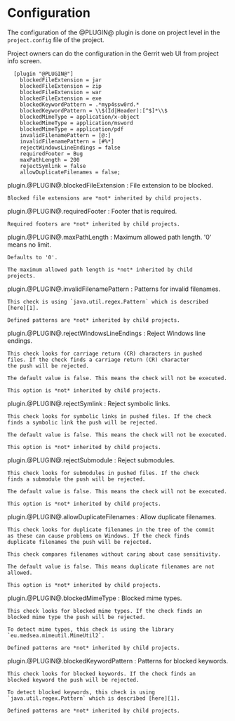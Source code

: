 Configuration
=============

The configuration of the @PLUGIN@ plugin is done on project level in
the `project.config` file of the project.

Project owners can do the configuration in the Gerrit web UI from
project info screen.

```
  [plugin "@PLUGIN@"]
    blockedFileExtension = jar
    blockedFileExtension = zip
    blockedFileExtension = war
    blockedFileExtension = exe
    blockedKeywordPattern = .*myp4ssw0rd.*
    blockedKeywordPattern = \\$(Id|Header):[^$]*\\$
    blockedMimeType = application/x-object
    blockedMimeType = application/msword
    blockedMimeType = application/pdf
    invalidFilenamePattern = [@:]
    invalidFilenamePattern = [#%*]
    rejectWindowsLineEndings = false
    requiredFooter = Bug
    maxPathLength = 200
    rejectSymlink = false
    allowDuplicateFilenames = false;
```

plugin.@PLUGIN@.blockedFileExtension
:	File extension to be blocked.

	Blocked file extensions are *not* inherited by child projects.

plugin.@PLUGIN@.requiredFooter
:	Footer that is required.

	Required footers are *not* inherited by child projects.

plugin.@PLUGIN@.maxPathLength
:	Maximum allowed path length. '0' means no limit.

	Defaults to '0'.

	The maximum allowed path length is *not* inherited by child
	projects.

plugin.@PLUGIN@.invalidFilenamePattern
:	Patterns for invalid filenames.

	This check is using `java.util.regex.Pattern` which is described
	[here][1].

	Defined patterns are *not* inherited by child projects.

plugin.@PLUGIN@.rejectWindowsLineEndings
:	Reject Windows line endings.

	This check looks for carriage return (CR) characters in pushed
	files. If the check finds a carriage return (CR) character
	the push will be rejected.

	The default value is false. This means the check will not be executed.

	This option is *not* inherited by child projects.

plugin.@PLUGIN@.rejectSymlink
:	Reject symbolic links.

	This check looks for symbolic links in pushed files. If the check
	finds a symbolic link the push will be rejected.

	The default value is false. This means the check will not be executed.

	This option is *not* inherited by child projects.

plugin.@PLUGIN@.rejectSubmodule
:	Reject submodules.

	This check looks for submodules in pushed files. If the check
	finds a submodule the push will be rejected.

	The default value is false. This means the check will not be executed.

	This option is *not* inherited by child projects.

plugin.@PLUGIN@.allowDuplicateFilenames
:	Allow duplicate filenames.

	This check looks for duplicate filenames in the tree of the commit
	as these can cause problems on Windows. If the check finds
	duplicate filenames the push will be rejected.

	This check compares filenames without caring about case sensitivity.

	The default value is false. This means duplicate filenames are not
	allowed.

	This option is *not* inherited by child projects.

plugin.@PLUGIN@.blockedMimeType
:	Blocked mime types.

	This check looks for blocked mime types. If the check finds an
	blocked mime type the push will be rejected.

	To detect mime types, this check is using the library
	`eu.medsea.mimeutil.MimeUtil2`.

	Defined patterns are *not* inherited by child projects.

plugin.@PLUGIN@.blockedKeywordPattern
:	Patterns for blocked keywords.

	This check looks for blocked keywords. If the check finds an
	blocked keyword the push will be rejected.

	To detect blocked keywords, this check is using
	`java.util.regex.Pattern` which is described [here][1].

	Defined patterns are *not* inherited by child projects.

[1]: https://docs.oracle.com/javase/7/docs/api/java/util/regex/Pattern.html